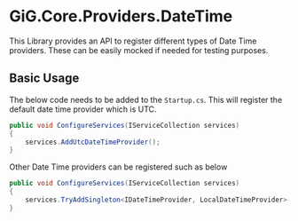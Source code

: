 ﻿# GiG.Core.Providers.DateTime

This Library provides an API to register different types of Date Time providers. These can be easily mocked if needed for testing purposes.

## Basic Usage

The below code needs to be added to the `Startup.cs`. This will register the default date time provider which is UTC.

```csharp
public void ConfigureServices(IServiceCollection services)
{
    services.AddUtcDateTimeProvider();
}
```

Other Date Time providers can be registered such as below

```csharp
public void ConfigureServices(IServiceCollection services)
{
    services.TryAddSingleton<IDateTimeProvider, LocalDateTimeProvider>();
}
```